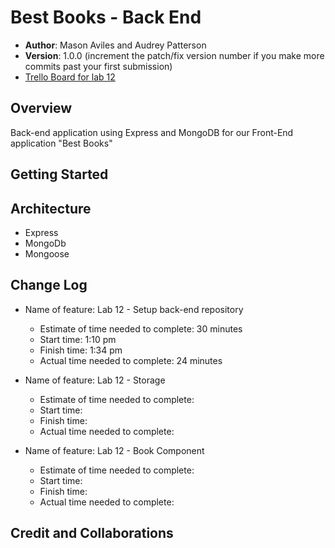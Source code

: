 # Best Books - Back End

- **Author**: Mason Aviles and Audrey Patterson
- **Version**: 1.0.0 (increment the patch/fix version number if you make more commits past your first submission)
- [Trello Board for lab 12](https://trello.com/b/aLxB76Dp/best-books-lab-12)

## Overview

Back-end application using Express and MongoDB for our Front-End application "Best Books"

## Getting Started
<!-- What are the steps that a user must take in order to build this app on their own machine and get it running? -->

## Architecture

- Express
- MongoDb
- Mongoose

## Change Log

- Name of feature: Lab 12 - Setup back-end repository
  - Estimate of time needed to complete: 30 minutes
  - Start time: 1:10 pm
  - Finish time: 1:34 pm
  - Actual time needed to complete: 24 minutes

- Name of feature: Lab 12 - Storage
  - Estimate of time needed to complete:
  - Start time:
  - Finish time:
  - Actual time needed to complete:

- Name of feature: Lab 12 - Book Component
  - Estimate of time needed to complete:
  - Start time:
  - Finish time:
  - Actual time needed to complete:

## Credit and Collaborations
<!-- Give credit (and a link) to other people or resources that helped you build this application. -->